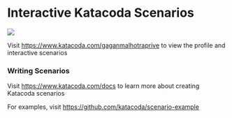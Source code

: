 # Interactive Katacoda Scenarios

[![](http://shields.katacoda.com/katacoda/gaganmalhotraprive/count.svg)](https://www.katacoda.com/gaganmalhotraprive "Get your profile on Katacoda.com")

Visit https://www.katacoda.com/gaganmalhotraprive to view the profile and interactive scenarios

### Writing Scenarios
Visit https://www.katacoda.com/docs to learn more about creating Katacoda scenarios

For examples, visit https://github.com/katacoda/scenario-example
